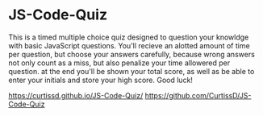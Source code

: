 # JS-Code-Quiz
This is a timed multiple choice quiz designed to question your knowldge with basic JavaScript questions. You'll recieve an alotted amount of time per question, but choose your answers carefully, because wrong answers not only count as a miss, but also penalize your time allowered per question. at the end you'll be shown your total score, as well as be able to enter your initials and store your high score. Good luck!

https://curtissd.github.io/JS-Code-Quiz/
https://github.com/CurtissD/JS-Code-Quiz